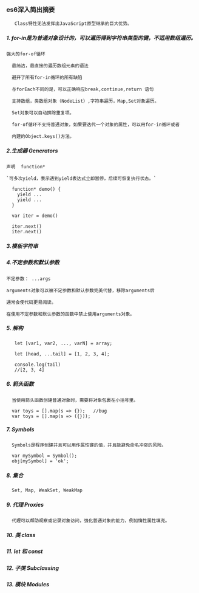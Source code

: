 ### es6深入简出摘要

       Class特性无法发挥出JavaScript原型继承的巨大优势。

##### 1.  for-in是为普通对象设计的，可以遍历得到字符串类型的键，不适用数组遍历。

`强大的for-of循环`

      最简洁，最直接的遍历数组元素的语法
      
      避开了所有for-in循环的所有缺陷
      
      与forEach不同的是，可以正确响应break,continue,return 语句
    
      支持数组，类数组对象（NodeList）,字符串遍历，Map,Set对象遍历。
    
      Set对象可以自动排除重复项。
    
      for-of循环不支持普通对象，如果要迭代一个对象的属性，可以用for-in循环或者
      
      内建的Object.keys()方法。


#####  2.生成器 Generators

   `声明  function*`
    
    `可多次yield，表示遇到yield表达式立即暂停，后续可恢复执行状态。`
    
      function* demo() {
        yield ...
        yield ...
      }
    
      var iter = demo()
    
      iter.next()
      iter.next()

#####  3.模板字符串
    
#####  4.不定参数和默认参数
 
    不定参数： ...args
    
    arguments对象可以被不定参数和默认参数完美代替，移除arguments后
    
    通常会使代码更易阅读。
    
    在使用不定参数和默认参数的函数中禁止使用arguments对象。

#####  5. 解构

       let [var1, var2, ..., varN] = array;
       
       let [head, ...tail] = [1, 2, 3, 4];
       
       console.log(tail)  
       //[2, 3, 4]

#####   6. 箭头函数

      当使用箭头函数创建普通对象时，需要将对象包裹在小括号里。

      var toys = [].map(s => {});   //bug
      var toys = [].map(s => ({}));

#####   7. Symbols

      Symbols是程序创建并且可以用作属性键的值，并且能避免命名冲突的风险。

      var mySymbol = Symbol();
      obj[mySymbol] = 'ok';

#####  8.  集合

      Set, Map, WeakSet, WeakMap

#####  9.  代理 Proxies
    
      代理可以帮助观察或记录对象访问，强化普通对象的能力，例如惰性属性填充。

#####  10. 类 class
#####  11. let 和 const
#####  12. 子类 Subclassing
#####  13. 模块 Modules


